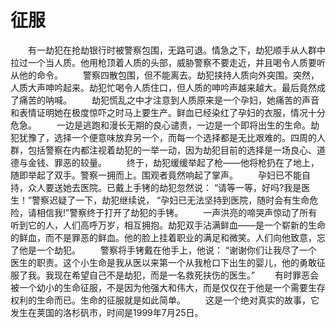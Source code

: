 # 征服
　　有一劫犯在抢劫银行时被警察包围，无路可退。情急之下，劫犯顺手从人群中拉过一个当人质。他用枪顶着人质的头部，威胁警察不要走近，并且喝令人质要听从他的命令。 
　　警察四散包围，但不能离去。劫犯挟持人质向外突围。突然，人质大声呻吟起来。劫犯忙喝令人质住口，但人质的呻吟声越来越大。最后竟然成了痛苦的呐喊。 
　　劫犯慌乱之中才注意到人质原来是一个孕妇，她痛苦的声音和表情证明她在极度惊吓之时马上要生产。鲜血已经染红了孕妇的衣服，情况十分危急。 
　　一边是逃跑和漫长无期的良心谴责，一边是一个即将出生的生命。劫犯犹豫了，选择一个便意味放弃另一个，而每一个选择都是无比艰难的。四周的人群，包括警察在内都注视着劫犯的一举一动，因为劫犯目前的选择是一场良心、道德与金钱、罪恶的较量。 
　　终于，劫犯缓缓举起了枪——他将枪扔在了地上，随即举起了双手。警察一拥而上。围观者竟然响起了掌声。 
　　孕妇已不能自持，众人要送她去医院。已戴上手铐的劫犯忽然说： “请等一等，好吗?我是医生！”警察迟疑了一下，劫犯继续说， “孕妇已无法坚持到医院，随时会有生命危险，请相信我!”警察终于打开了劫犯的手铐。 
　　一声洪亮的啼哭声惊动了所有听到它的人，人们高呼万岁，相互拥抱。劫犯双手沾满鲜血——是一个崭新的生命的鲜血，而不是罪恶的鲜血。他的脸上挂着职业的满足和微笑。人们向他致意，忘了他是一个劫犯。 
　　警察将手铐戴在他手上，他说： “谢谢你们让我尽了一个医生的职责。这个小生命是我从医以来第一个从我枪口下出生的婴儿，他的勇敢征服了我。我现在希望自己不是劫犯，而是一名救死扶伤的医生。” 
　　有时罪恶会被一个幼小的生命征服，不是因为他强大和伟大，而是仅仅在于他是一个需要生存权利的生命而已。生命的征服就是如此简单。 
　　这是一个绝对真实的故事，它发生在荚国的洛杉矾市，时间是1999年7月25日。
 